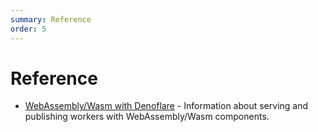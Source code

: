 ```yaml
---
summary: Reference
order: 5
---
```


# Reference

- [WebAssembly/Wasm with Denoflare](/reference/wasm) - Information about serving and publishing workers with WebAssembly/Wasm components.
